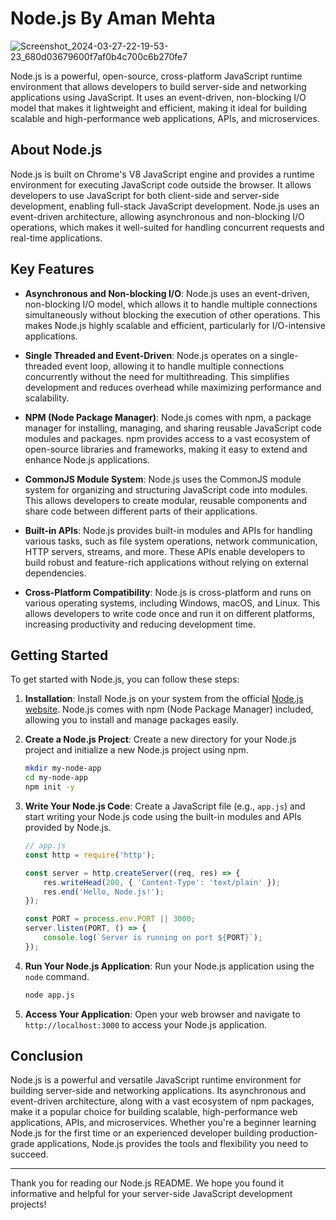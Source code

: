 # Node.js By Aman Mehta 
![Screenshot_2024-03-27-22-19-53-23_680d03679600f7af0b4c700c6b270fe7](https://github.com/AmanMehta199816/Mern-Stack-By-Aman-Mehta-/assets/96304523/8b7f13c4-fd12-4982-867f-f52dc65112cd)

Node.js is a powerful, open-source, cross-platform JavaScript runtime environment that allows developers to build server-side and networking applications using JavaScript. It uses an event-driven, non-blocking I/O model that makes it lightweight and efficient, making it ideal for building scalable and high-performance web applications, APIs, and microservices.

## About Node.js

Node.js is built on Chrome's V8 JavaScript engine and provides a runtime environment for executing JavaScript code outside the browser. It allows developers to use JavaScript for both client-side and server-side development, enabling full-stack JavaScript development. Node.js uses an event-driven architecture, allowing asynchronous and non-blocking I/O operations, which makes it well-suited for handling concurrent requests and real-time applications.

## Key Features

- **Asynchronous and Non-blocking I/O**: Node.js uses an event-driven, non-blocking I/O model, which allows it to handle multiple connections simultaneously without blocking the execution of other operations. This makes Node.js highly scalable and efficient, particularly for I/O-intensive applications.

- **Single Threaded and Event-Driven**: Node.js operates on a single-threaded event loop, allowing it to handle multiple connections concurrently without the need for multithreading. This simplifies development and reduces overhead while maximizing performance and scalability.

- **NPM (Node Package Manager)**: Node.js comes with npm, a package manager for installing, managing, and sharing reusable JavaScript code modules and packages. npm provides access to a vast ecosystem of open-source libraries and frameworks, making it easy to extend and enhance Node.js applications.

- **CommonJS Module System**: Node.js uses the CommonJS module system for organizing and structuring JavaScript code into modules. This allows developers to create modular, reusable components and share code between different parts of their applications.

- **Built-in APIs**: Node.js provides built-in modules and APIs for handling various tasks, such as file system operations, network communication, HTTP servers, streams, and more. These APIs enable developers to build robust and feature-rich applications without relying on external dependencies.

- **Cross-Platform Compatibility**: Node.js is cross-platform and runs on various operating systems, including Windows, macOS, and Linux. This allows developers to write code once and run it on different platforms, increasing productivity and reducing development time.

## Getting Started

To get started with Node.js, you can follow these steps:

1. **Installation**: Install Node.js on your system from the official [Node.js website](https://nodejs.org/). Node.js comes with npm (Node Package Manager) included, allowing you to install and manage packages easily.

2. **Create a Node.js Project**: Create a new directory for your Node.js project and initialize a new Node.js project using npm.

   ```bash
   mkdir my-node-app
   cd my-node-app
   npm init -y
   ```

3. **Write Your Node.js Code**: Create a JavaScript file (e.g., `app.js`) and start writing your Node.js code using the built-in modules and APIs provided by Node.js.

   ```javascript
   // app.js
   const http = require('http');

   const server = http.createServer((req, res) => {
       res.writeHead(200, { 'Content-Type': 'text/plain' });
       res.end('Hello, Node.js!');
   });

   const PORT = process.env.PORT || 3000;
   server.listen(PORT, () => {
       console.log(`Server is running on port ${PORT}`);
   });
   ```

4. **Run Your Node.js Application**: Run your Node.js application using the `node` command.

   ```bash
   node app.js
   ```

5. **Access Your Application**: Open your web browser and navigate to `http://localhost:3000` to access your Node.js application.

## Conclusion

Node.js is a powerful and versatile JavaScript runtime environment for building server-side and networking applications. Its asynchronous and event-driven architecture, along with a vast ecosystem of npm packages, make it a popular choice for building scalable, high-performance web applications, APIs, and microservices. Whether you're a beginner learning Node.js for the first time or an experienced developer building production-grade applications, Node.js provides the tools and flexibility you need to succeed.

---

Thank you for reading our Node.js README. We hope you found it informative and helpful for your server-side JavaScript development projects!
